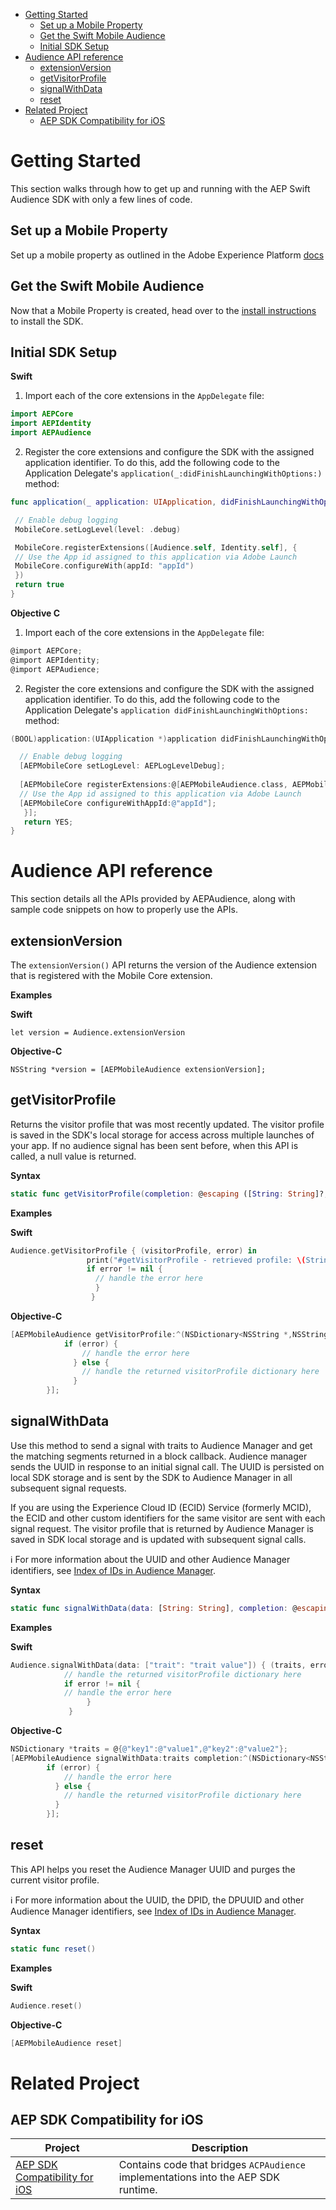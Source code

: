 
- [Getting Started](#getting-started)
  * [Set up a Mobile Property](#set-up-a-mobile-property)
  * [Get the Swift Mobile Audience](#get-the-swift-mobile-audience)
  * [Initial SDK Setup](#initial-sdk-setup)
- [Audience API reference](#audience-api-reference)
  * [extensionVersion](#extensionversion)
  * [getVisitorProfile](#getvisitorprofile)
  * [signalWithData](#signalwithdata)
  * [reset](#reset)
- [Related Project](#related-project)
  * [AEP SDK Compatibility for iOS](#aep-sdk-compatibility-for-ios)

# Getting Started

This section walks through how to get up and running with the AEP Swift Audience SDK with only a few lines of code.

## Set up a Mobile Property

Set up a mobile property as outlined in the Adobe Experience Platform [docs](https://aep-sdks.gitbook.io/docs/getting-started/create-a-mobile-property)

## Get the Swift Mobile Audience

Now that a Mobile Property is created, head over to the [install instructions](https://github.com/adobe/aepsdk-audience-ios#installation) to install the SDK.

## Initial SDK Setup

**Swift**

1. Import each of the core extensions in the `AppDelegate` file:

```swift
import AEPCore
import AEPIdentity
import AEPAudience
```

2. Register the core extensions and configure the SDK with the assigned application identifier.
   To do this, add the following code to the Application Delegate's `application(_:didFinishLaunchingWithOptions:)` method:

```swift
func application(_ application: UIApplication, didFinishLaunchingWithOptions launchOptions: [UIApplication.LaunchOptionsKey: Any]?) -> Bool {

 // Enable debug logging
 MobileCore.setLogLevel(level: .debug)

 MobileCore.registerExtensions([Audience.self, Identity.self], {
 // Use the App id assigned to this application via Adobe Launch
 MobileCore.configureWith(appId: "appId") 
 })  
 return true
}
```

**Objective C**

1. Import each of the core extensions in the `AppDelegate` file:

```objective-c
@import AEPCore;
@import AEPIdentity;
@import AEPAudience;
```

2. Register the core extensions and configure the SDK with the assigned application identifier.
   To do this, add the following code to the Application Delegate's 
   `application didFinishLaunchingWithOptions:` method:

```objective-c
(BOOL)application:(UIApplication *)application didFinishLaunchingWithOptions:(NSDictionary *)launchOptions

  // Enable debug logging
  [AEPMobileCore setLogLevel: AEPLogLevelDebug];
    
  [AEPMobileCore registerExtensions:@[AEPMobileAudience.class, AEPMobileIdentity.class] completion:^{
  // Use the App id assigned to this application via Adobe Launch
  [AEPMobileCore configureWithAppId:@"appId"];
   }];
   return YES;
}
```




# Audience API reference

This section details all the APIs provided by AEPAudience, along with sample code snippets on how to properly use the APIs.

## extensionVersion

The `extensionVersion()` API returns the version of the Audience extension that is registered with the Mobile Core extension.

**Examples**

**Swift**

```
let version = Audience.extensionVersion
```

**Objective-C**

```
NSString *version = [AEPMobileAudience extensionVersion];
```



## getVisitorProfile

Returns the visitor profile that was most recently updated. The visitor profile is saved in the SDK's local storage for access across multiple launches of your app. If no audience signal has been sent before, when this API is called, a null value is returned.

**Syntax**

```swift
static func getVisitorProfile(completion: @escaping ([String: String]?, Error?) -> Void)
```

**Examples**

**Swift**

```swift
Audience.getVisitorProfile { (visitorProfile, error) in
                 print("#getVisitorProfile - retrieved profile: \(String(describing: visitorProfile))")
                 if error != nil {
                   // handle the error here
                   }
                  }
```

**Objective-C**

```objectivec
[AEPMobileAudience getVisitorProfile:^(NSDictionary<NSString *,NSString *> * _Nullable visitorProfile, NSError * _Nullable error) {
            if (error) {
                // handle the error here
              } else {
                // handle the returned visitorProfile dictionary here
              }
        }];
```



## signalWithData

Use this method to send a signal with traits to Audience Manager and get the matching segments returned in a block callback. Audience manager sends the UUID in response to an initial signal call. The UUID is persisted on local SDK storage and is sent by the SDK to Audience Manager in all subsequent signal requests.

If you are using the Experience Cloud ID \(ECID\) Service \(formerly MCID\), the ECID and other custom identifiers for the same visitor are sent with each signal request. The visitor profile that is returned by Audience Manager is saved in SDK local storage and is updated with subsequent signal calls.

ℹ️ For more information about the UUID and other Audience Manager identifiers, see [Index of IDs in Audience Manager](https://marketing.adobe.com/resources/help/en_US/aam/ids-in-aam.html).


**Syntax**

```swift
static func signalWithData(data: [String: String], completion: @escaping ([String: String]?, Error?) -> Void) 
```

**Examples**

**Swift**

```swift
Audience.signalWithData(data: ["trait": "trait value"]) { (traits, error) in
            // handle the returned visitorProfile dictionary here
            if error != nil {
            // handle the error here
                 }
             }
```

**Objective-C**

```objectivec
NSDictionary *traits = @{@"key1":@"value1",@"key2":@"value2"};
[AEPMobileAudience signalWithData:traits completion:^(NSDictionary<NSString *,NSString *> * _Nullable visitorProfile, NSError* _Nullable error) {
        if (error) {
            // handle the error here
          } else {
            // handle the returned visitorProfile dictionary here
          }
        }];
```



## reset

This API helps you reset the Audience Manager UUID and purges the current visitor profile.

ℹ️ For more information about the UUID, the DPID, the DPUUID and other Audience Manager identifiers, see [Index of IDs in Audience Manager](https://marketing.adobe.com/resources/help/en_US/aam/ids-in-aam.html).

**Syntax**

```swift
static func reset()
```

**Examples**

**Swift**

```swift
Audience.reset()
```

**Objective-C**

```objectivec
[AEPMobileAudience reset]
```

# Related Project

## AEP SDK Compatibility for iOS

| Project                                                      | Description                                                  |
| ------------------------------------------------------------ | ------------------------------------------------------------ |
| [AEP SDK Compatibility for iOS](https://github.com/adobe/aepsdk-compatibility-ios) | Contains code that bridges `ACPAudience` implementations into the AEP SDK runtime. |

